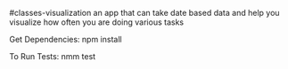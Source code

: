#classes-visualization 
an app that can take date based data and help you visualize how often you are doing various tasks

Get Dependencies:
    npm install

To Run Tests:
    nmm test
